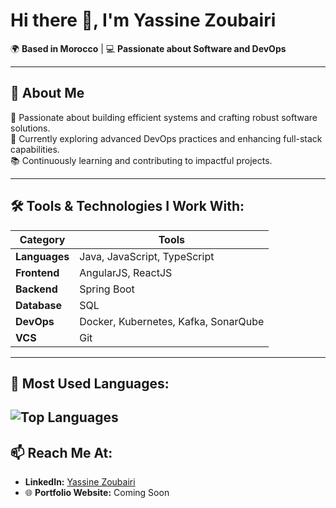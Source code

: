 # Hi there 👋, I'm **Yassine Zoubairi**  

🌍 **Based in Morocco** | 💻 **Passionate about Software and DevOps**  

---


## 🌟 About Me
🎯 Passionate about building efficient systems and crafting robust software solutions.  
🚀 Currently exploring advanced DevOps practices and enhancing full-stack capabilities.  
📚 Continuously learning and contributing to impactful projects.  

---

## 🛠️ Tools & Technologies I Work With:
| **Category**    | **Tools**                                          |
|------------------|---------------------------------------------------|
| **Languages**   | Java, JavaScript, TypeScript                       |
| **Frontend**    | AngularJS, ReactJS                                 |
| **Backend**     | Spring Boot                                        |
| **Database**    | SQL                                                |
| **DevOps**      | Docker, Kubernetes, Kafka, SonarQube               |
| **VCS**         | Git                                                |

---



## 🚀 Most Used Languages:
![Top Languages](https://github-readme-stats.vercel.app/api/top-langs/?username=Zoubar&layout=compact&theme=dark)
---

## 📫 Reach Me At:
- **LinkedIn:** [Yassine Zoubairi](https://www.linkedin.com/in/yassine-zoubairi-390b9b268/)  
- 🌐 **Portfolio Website:** Coming Soon  




